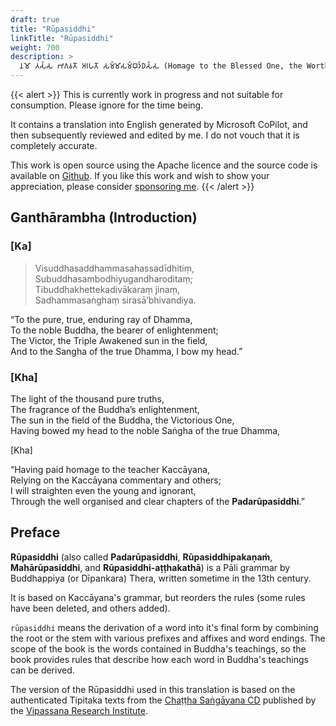 ```yaml
---
draft: true
title: "Rūpasiddhi"
linkTitle: "Rūpasiddhi"
weight: 700
description: >
  𑀦𑀫𑁄 𑀢𑀲𑁆𑀲 𑀪𑀕𑀯𑀢𑁄 𑀅𑀭𑀳𑀢𑁄 𑀲𑀫𑁆𑀫𑀸𑀲𑀫𑁆𑀩𑀼𑀤𑁆𑀥𑀲𑁆𑀲 (Homage to the Blessed One, the Worthy One, the Perfectly Enlightened One.)
---
```

{{< alert >}}
This is currently work in progress and not suitable for consumption. Please ignore for the time being.

It contains a translation into English generated by Microsoft CoPilot, and then subsequently reviewed and edited by me. I do not vouch that it is completely accurate.

This work is open source using the Apache licence and the source code is
available on [Github](https://github.com/ChristineTham/buddhavacana). If you
like this work and wish to show your appreciation, please consider
[sponsoring me](https://github.com/sponsors/hellotham).
{{< /alert >}}

## Ganthārambha (Introduction)

### [Ka]

>Visuddhasaddhammasahassadīdhitiṃ,  \
>Subuddhasambodhiyugandharoditaṃ;  \
>Tibuddhakhettekadivākaraṃ jinaṃ,  \
>Sadhammasaṅghaṃ sirasā’bhivandiya.

“To the pure, true, enduring ray of Dhamma,\
To the noble Buddha, the bearer of enlightenment;\
The Victor, the Triple Awakened sun in the field,\
And to the Sangha of the true Dhamma, I bow my head.”

### [Kha]

The light of the thousand pure truths,\
The fragrance of the Buddha’s enlightenment,\
The sun in the field of the Buddha, the Victorious One,\
Having bowed my head to the noble Saṅgha of the true Dhamma,

[Kha]

“Having paid homage to the teacher Kaccāyana,\
Relying on the Kaccāyana commentary and others;\
I will straighten even the young and ignorant,\
Through the well organised and clear chapters of the **Padarūpasiddhi**.”

## Preface

**Rūpasiddhi** (also called **Padarūpasiddhi**, **Rūpasiddhipakaṇaṁ**, **Mahārūpasiddhi**, and **Rūpasiddhi-aṭṭhakathā**) is a Pāli grammar by Buddhappiya (or Dīpankara) Thera, written sometime in the 13th century.

It is based on Kaccāyana's grammar, but reorders the rules (some rules have been deleted, and others added).

`rūpasiddhi` means the derivation of a word into it's final form by combining the root or the stem with various prefixes and affixes and word endings.
The scope of the book is the words contained in Buddha's teachings, so the book provides rules that describe how each word in Buddha's teachings can be derived.

The version of the Rūpasiddhi used in this translation is based on the authenticated Tipitaka texts from the [Chaṭṭha Saṅgāyana CD](https://tipitaka.org/chattha.html) published by the [Vipassana Research Institute](http://www.vridhamma.org/Home.aspx).

